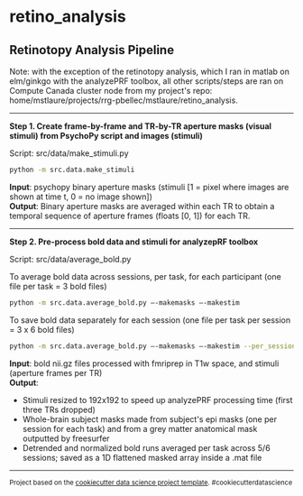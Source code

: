 retino_analysis
==============================

Retinotopy Analysis Pipeline
------------

Note: with the exception of the retinotopy analysis, which I ran in matlab on elm/ginkgo with the analyzePRF toolbox, all other scripts/steps are ran on Compute Canada cluster node from my project's repo:
home/mstlaure/projects/rrg-pbellec/mstlaure/retino_analysis.

------------
**Step 1. Create frame-by-frame and TR-by-TR aperture masks (visual stimuli) from PsychoPy script and images (stimuli)**

Script: src/data/make_stimuli.py

```bash
python -m src.data.make_stimuli
```

**Input**: psychopy binary aperture masks (stimuli [1 = pixel where images are shown at time t, 0 = no image shown]) \
**Output**: Binary aperture masks are averaged within each TR to obtain a temporal sequence of aperture frames (floats [0, 1]) for each TR. 

------------
**Step 2. Pre-process bold data and stimuli for analyzepRF toolbox**

Script: src/data/average_bold.py

To average bold data across sessions, per task, for each participant (one file per task =  3 bold files)
```bash
python -m src.data.average_bold.py –-makemasks –-makestim
```

To save bold data separately for each session (one file per task per session = 3 x 6 bold files)
```bash
python -m src.data.average_bold.py –-makemasks –-makestim --per_session
```

**Input**: bold nii.gz files processed with fmriprep in T1w space, and stimuli (aperture frames per TR) \
**Output**: 
- Stimuli resized to 192x192 to speed up analyzePRF processing time (first three TRs dropped) 
- Whole-brain subject masks made from subject's epi masks (one per session for each task) and from a grey matter anatomical mask outputted by freesurfer
- Detrended and normalized bold runs averaged per task across 5/6 sessions; saved as a 1D flattened masked array inside a .mat file



--------

<p><small>Project based on the <a target="_blank" href="https://drivendata.github.io/cookiecutter-data-science/">cookiecutter data science project template</a>. #cookiecutterdatascience</small></p>
